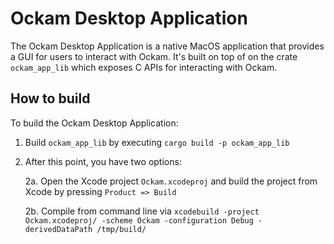 # Ockam Desktop Application


The Ockam Desktop Application is a native MacOS application that provides a GUI for users to interact with Ockam.
It's built on top of on the crate `ockam_app_lib` which exposes C APIs for interacting with Ockam.

## How to build

To build the Ockam Desktop Application:
1. Build `ockam_app_lib` by executing `cargo build -p ockam_app_lib`
2. After this point, you have two options:

   2a. Open the Xcode project `Ockam.xcodeproj` and build the project from Xcode by pressing `Product => Build`

   2b. Compile from command line via `xcodebuild -project Ockam.xcodeproj/ -scheme Ockam -configuration Debug -derivedDataPath /tmp/build/`
